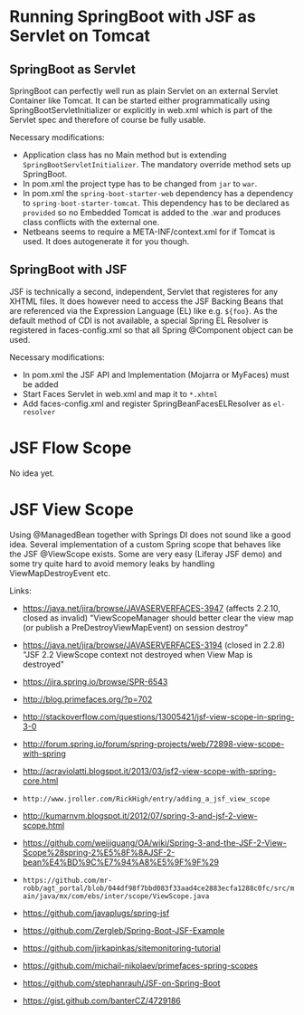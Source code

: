 Running SpringBoot with JSF as Servlet on Tomcat
================================================

SpringBoot as Servlet
---------------------

SpringBoot can perfectly well run as plain Servlet on an external Servlet
Container like Tomcat.
It can be started either programmatically using SpringBootServletInitializer or
explicitly in web.xml which is part of the Servlet spec and therefore of course
be fully usable.

Necessary modifications:
* Application class has no Main method but is extending `SpringBootServletInitializer`.
  The mandatory override method sets up SpringBoot.
* In pom.xml the project type has to be changed from `jar` to `war`.
* In pom.xml the `spring-boot-starter-web` dependency has a dependency to
  `spring-boot-starter-tomcat`. This dependency has to be declared as `provided` so
  no Embedded Tomcat is added to the .war and produces class conflicts with the
  external one.
* Netbeans seems to require a META-INF/context.xml for if Tomcat is used.
  It does autogenerate it for you though.

SpringBoot with JSF
-------------------

JSF is technically a second, independent, Servlet that registeres for any
XHTML files. It does however need to access the JSF Backing Beans that are
referenced via the Expression Language (EL) like e.g. `${foo}`. As the default
method of CDI is not available, a special Spring EL Resolver is registered in
faces-config.xml so that all Spring @Component object can be used.

Necessary modifications:
* In pom.xml the JSF API and Implementation (Mojarra or MyFaces) must be added
* Start Faces Servlet in web.xml and map it to `*.xhtml`
* Add faces-config.xml and register SpringBeanFacesELResolver as `el-resolver`

JSF Flow Scope
==============

No idea yet.

JSF View Scope
==============

Using @ManagedBean together with Springs DI does not sound like a good idea.
Several implementation of a custom Spring scope that behaves like the JSF @ViewScope
exists. Some are very easy (Liferay JSF demo) and some try quite hard to avoid memory
leaks by handling ViewMapDestroyEvent etc.

Links:

* https://java.net/jira/browse/JAVASERVERFACES-3947 (affects 2.2.10, closed as invalid)
    "ViewScopeManager should better clear the view map (or publish a PreDestroyViewMapEvent) on session destroy"

* https://java.net/jira/browse/JAVASERVERFACES-3194 (closed in 2.2.8)
    "JSF 2.2 ViewScope context not destroyed when View Map is destroyed"

* https://jira.spring.io/browse/SPR-6543
* http://blog.primefaces.org/?p=702
* http://stackoverflow.com/questions/13005421/jsf-view-scope-in-spring-3-0
* http://forum.spring.io/forum/spring-projects/web/72898-view-scope-with-spring
* http://acraviolatti.blogspot.it/2013/03/jsf2-view-scope-with-spring-core.html
* `http://www.jroller.com/RickHigh/entry/adding_a_jsf_view_scope`
* http://kumarnvm.blogspot.it/2012/07/spring-3-and-jsf-2-view-scope.html
* https://github.com/weijiguang/OA/wiki/Spring-3-and-the-JSF-2-View-Scope%28spring-2%E5%8F%8AJSF-2-bean%E4%BD%9C%E7%94%A8%E5%9F%9F%29
* `https://github.com/mr-robb/agt_portal/blob/044df98f7bbd083f33aad4ce2883ecfa1288c0fc/src/main/java/mx/com/ebs/inter/scope/ViewScope.java`
* https://github.com/javaplugs/spring-jsf
* https://github.com/Zergleb/Spring-Boot-JSF-Example
* https://github.com/jirkapinkas/sitemonitoring-tutorial
* https://github.com/michail-nikolaev/primefaces-spring-scopes
* https://github.com/stephanrauh/JSF-on-Spring-Boot
* https://gist.github.com/banterCZ/4729186
